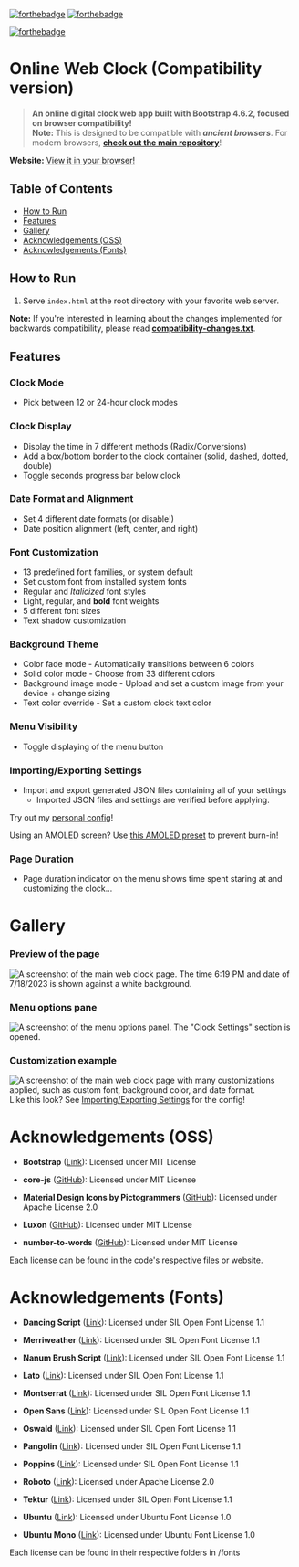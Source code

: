 [![forthebadge](https://forthebadge.com/images/badges/made-with-javascript.svg)](https://forthebadge.com)
[![forthebadge](https://forthebadge.com/images/badges/uses-html.svg)](https://forthebadge.com)

[![forthebadge](https://forthebadge.com/images/badges/compatibility-pc-load-letter.svg)](https://forthebadge.com)

# Online Web Clock (Compatibility version)
> **An online digital clock web app built with Bootstrap 4.6.2, focused on browser compatibility!**  
**Note:** This is designed to be compatible with ***ancient browsers***. For modern browsers, [**check out the main repository**](https://github.com/iKarTehFox/web-clock)!

**Website:** [View it in your browser!](https://online-clock-compatibility.pages.dev)

## Table of Contents
- [How to Run](#how-to-run)
- [Features](#features)
- [Gallery](#gallery)
- [Acknowledgements (OSS)](#acknowledgements-oss)
- [Acknowledgements (Fonts)](#acknowledgements-fonts)

## How to Run
1. Serve `index.html` at the root directory with your favorite web server.

**Note:** If you're interested in learning about the changes implemented for backwards compatibility, please read [**compatibility-changes.txt**](/compatibility-changes.txt).

## Features

### Clock Mode
 - Pick between 12 or 24-hour clock modes
### Clock Display
 - Display the time in 7 different methods (Radix/Conversions)  
 - Add a box/bottom border to the clock container (solid, dashed, dotted, double)  
 - Toggle seconds progress bar below clock
### Date Format and Alignment
 - Set 4 different date formats (or disable!)  
 - Date position alignment (left, center, and right)
### Font Customization
 - 13 predefined font families, or system default  
 - Set custom font from installed system fonts  
 - Regular and _Italicized_ font styles  
 - Light, regular, and **bold** font weights  
 - 5 different font sizes  
 - Text shadow customization  
### Background Theme
 - Color fade mode - Automatically transitions between 6 colors  
 - Solid color mode - Choose from 33 different colors  
 - Background image mode - Upload and set a custom image from your device + change sizing  
 - Text color override - Set a custom clock text color
### Menu Visibility
 - Toggle displaying of the menu button
### Importing/Exporting Settings
 - Import and export generated JSON files containing all of your settings  
   - Imported JSON files and settings are verified before applying.

 Try out my [personal config](/assets/usdonlineclock-preset.json)!  

 Using an AMOLED screen? Use [this AMOLED preset](/assets/usdonlineclock-amoled-preset.json) to prevent burn-in!
 
### Page Duration
 - Page duration indicator on the menu shows time spent staring at and customizing the clock...
 
# Gallery
### Preview of the page  
 ![A screenshot of the main web clock page. The time 6:19 PM and date of 7/18/2023 is shown against a white background.](/assets/images/main.png)  
### Menu options pane
 ![A screenshot of the menu options panel. The "Clock Settings" section is opened.](/assets/images/menu.png)  
### Customization example
 ![A screenshot of the main web clock page with many customizations applied, such as custom font, background color, and date format.](/assets/images/customizable.png)  
 Like this look? See [Importing/Exporting Settings](https://github.com/iKarTehFox/web-clock/tree/compatibility?tab=readme-ov-file#importingexporting-settings) for the config!
 
# Acknowledgements (OSS)
 
- **Bootstrap** ([Link](https://getbootstrap.com/)): Licensed under MIT License

- **core-js** ([GitHub](https://github.com/zloirock/core-js)): Licensed under MIT License
 
- **Material Design Icons by Pictogrammers** ([GitHub](https://github.com/Templarian/MaterialDesign)): Licensed under Apache License 2.0
 
- **Luxon** ([GitHub](https://github.com/moment/luxon)): Licensed under MIT License
 
- **number-to-words** ([GitHub](https://github.com/marlun78/number-to-words)): Licensed under MIT License

Each license can be found in the code's respective files or website.
 
# Acknowledgements (Fonts)
 
- **Dancing Script** ([Link](https://fonts.google.com/specimen/Dancing+Script)): Licensed under SIL Open Font License 1.1

- **Merriweather** ([Link](https://fonts.google.com/specimen/Merriweather)): Licensed under SIL Open Font License 1.1

- **Nanum Brush Script** ([Link](https://fonts.google.com/specimen/Nanum+Brush+Script)): Licensed under SIL Open Font License 1.1
 
- **Lato** ([Link](https://fonts.google.com/specimen/Lato)): Licensed under SIL Open Font License 1.1
 
- **Montserrat** ([Link](https://fonts.google.com/specimen/Montserrat)): Licensed under SIL Open Font License 1.1
 
- **Open Sans** ([Link](https://fonts.google.com/specimen/Open+Sans)): Licensed under SIL Open Font License 1.1
 
- **Oswald** ([Link](https://fonts.google.com/specimen/Oswald)): Licensed under SIL Open Font License 1.1

- **Pangolin** ([Link](https://fonts.google.com/specimen/Pangolin)): Licensed under SIL Open Font License 1.1
 
- **Poppins** ([Link](https://fonts.google.com/specimen/Poppins)): Licensed under SIL Open Font License 1.1
 
- **Roboto** ([Link](https://fonts.google.com/specimen/Roboto)): Licensed under Apache License 2.0

- **Tektur** ([Link](https://fonts.google.com/specimen/Tektur)): Licensed under SIL Open Font License 1.1
 
- **Ubuntu** ([Link](https://fonts.google.com/specimen/Ubuntu)): Licensed under Ubuntu Font License 1.0
 
- **Ubuntu Mono** ([Link](https://fonts.google.com/specimen/Ubuntu+Mono)): Licensed under Ubuntu Font License 1.0
 
Each license can be found in their respective folders in /fonts
